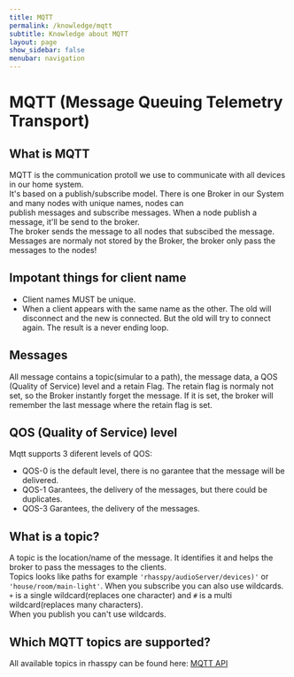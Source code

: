 ```yaml
---
title: MQTT
permalink: /knowledge/mqtt
subtitle: Knowledge about MQTT
layout: page
show_sidebar: false
menubar: navigation
---
```


# MQTT (Message Queuing Telemetry Transport)

## What is MQTT
MQTT is the communication protoll we use to communicate with all devices in our home system.    
It's based on a publish/subscribe model. There is one Broker in our System and many nodes with unique names, nodes can  
publish messages and subscribe messages. When a node publish a message, it'll be send to the broker.   
The broker sends the message to all nodes that subscibed the message. Messages are normaly not stored by the Broker, the broker only pass the messages to the nodes!

## Impotant things for client name
- Client names MUST be unique.
- When a client appears with the same name as the other. The old will disconnect and the new is connected. But the old will try to connect again. The result is a never ending loop.

## Messages
All message contains a topic(simular to a path), the message data, a QOS (Quality of Service) level and a retain Flag. The retain flag is normaly not set, so the Broker instantly forget the message. If it is set, the broker will remember the last message where the retain flag is set.

## QOS (Quality of Service) level
Mqtt supports 3 diferent levels of QOS:   
- QOS-0 is the default level, there is no garantee that the message will be delivered.   
- QOS-1 Garantees, the delivery of the messages, but there could be duplicates.   
- QOS-3 Garantees, the delivery of the messages. 

## What is a topic?
A topic is the location/name of the message. It identifies it and helps the broker to pass the messages to the clients.   
Topics looks like paths for example `'rhasspy/audioServer/devices)'` or `'house/room/main-light'`.
When you subscribe you can also use wildcards. ` + ` is a single wildcard(replaces one character) and ` # ` is a multi wildcard(replaces many characters).   
When you publish you can't use wildcards.

## Which MQTT topics are supported?
All available topics in rhasspy can be found here: [MQTT API](https://rhasspy.readthedocs.io/en/latest/reference/#mqtt-api)
